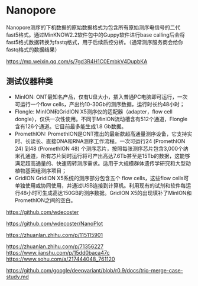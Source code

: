 # Nanopore 
Nanopore测序的下机数据的原始数据格式为包含所有原始测序电信号的二代fast5格式。通过MinKNOW2.2软件包中的Guppy软件进行base calling后会将fast5格式数据转换为fastq格式，用于后续质控分析。（通常测序服务商会给你fastq格式的数据结果）

https://mp.weixin.qq.com/s/7gd3R4H1C0EmbkV4DupbKA

## 测试仪器种类
+ MinION: ONT最知名产品，仅有U盘大小，插入普通PC电脑即可运行，一次可运行一个flow cells，产出约10-30Gb的测序数据，运行时长约48小时；
+ Flongle: MinION和GridION X5测序仪的适配器（adapter，flow cell dongle），仅供一次性使用。不同于MinION流动槽含有512个通道，Flongle含有126个通道。它目前最多能生成1.8 Gb数据。
+ PromethION: PromethION是ONT推出的最新款超高通量测序设备，它支持实时、长读长、直接DNA和RNA测序工作流程。一次可运行24 (PromethION 24) 到48 (PromethION 48) 个测序芯片，按照每张测序芯片包含3,000个纳米孔通道，所有芯片同时运行将可产出高达7.6Tb甚至是15Tb的数据，这能够满足超高通量的、快速周转测序需求。适用于大规模群体遗传学研究和大型动植物基因组测序项目；
+ GridION GridION X5系统的测序部分包含五个 flow cells，这些flow cells可单独使用或协同使用，并通过USB连接到计算机。利用现有的试剂和软件每运行48小时可生成高达150GB的测序数据。GridION X5的出现填补了MinION和PromethION之间的空白。



https://github.com/wdecoster

https://github.com/wdecoster/NanoPlot

https://zhuanlan.zhihu.com/p/115115901

https://zhuanlan.zhihu.com/p/71356227
https://www.jianshu.com/p/15dd0baca47c
https://www.sohu.com/a/217444048_761120

https://github.com/google/deepvariant/blob/r0.9/docs/trio-merge-case-study.md